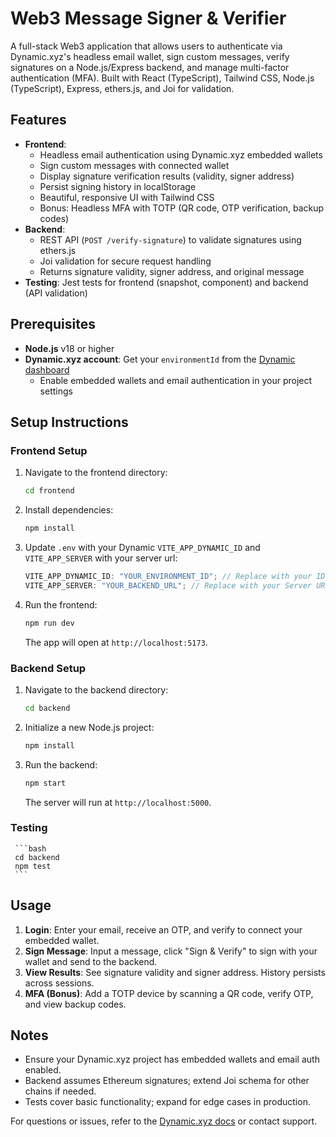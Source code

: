 # Web3 Message Signer & Verifier

A full-stack Web3 application that allows users to authenticate via Dynamic.xyz's headless email wallet, sign custom messages, verify signatures on a Node.js/Express backend, and manage multi-factor authentication (MFA). Built with React (TypeScript), Tailwind CSS, Node.js (TypeScript), Express, ethers.js, and Joi for validation.

## Features

- **Frontend**:
  - Headless email authentication using Dynamic.xyz embedded wallets
  - Sign custom messages with connected wallet
  - Display signature verification results (validity, signer address)
  - Persist signing history in localStorage
  - Beautiful, responsive UI with Tailwind CSS
  - Bonus: Headless MFA with TOTP (QR code, OTP verification, backup codes)
- **Backend**:
  - REST API (`POST /verify-signature`) to validate signatures using ethers.js
  - Joi validation for secure request handling
  - Returns signature validity, signer address, and original message
- **Testing**: Jest tests for frontend (snapshot, component) and backend (API validation)

## Prerequisites

- **Node.js** v18 or higher
- **Dynamic.xyz account**: Get your `environmentId` from the [Dynamic dashboard](https://app.dynamic.xyz/)
  - Enable embedded wallets and email authentication in your project settings

## Setup Instructions

### Frontend Setup

1. Navigate to the frontend directory:
   ```bash
   cd frontend
   ```
2. Install dependencies:
   ```bash
   npm install
   ```
3. Update `.env` with your Dynamic `VITE_APP_DYNAMIC_ID` and `VITE_APP_SERVER` with your server url:
   ```typescript
   VITE_APP_DYNAMIC_ID: "YOUR_ENVIRONMENT_ID"; // Replace with your ID
   VITE_APP_SERVER: "YOUR_BACKEND_URL"; // Replace with your Server URL
   ```
4. Run the frontend:
   ```bash
   npm run dev
   ```
   The app will open at `http://localhost:5173`.

### Backend Setup

1. Navigate to the backend directory:
   ```bash
   cd backend
   ```
2. Initialize a new Node.js project:
   ```bash
   npm install
   ```
3. Run the backend:
   ```bash
   npm start
   ```
   The server will run at `http://localhost:5000`.

### Testing

     ```bash
     cd backend
     npm test
     ```

## Usage

1. **Login**: Enter your email, receive an OTP, and verify to connect your embedded wallet.
2. **Sign Message**: Input a message, click "Sign & Verify" to sign with your wallet and send to the backend.
3. **View Results**: See signature validity and signer address. History persists across sessions.
4. **MFA (Bonus)**: Add a TOTP device by scanning a QR code, verify OTP, and view backup codes.

## Notes

- Ensure your Dynamic.xyz project has embedded wallets and email auth enabled.
- Backend assumes Ethereum signatures; extend Joi schema for other chains if needed.
- Tests cover basic functionality; expand for edge cases in production.

For questions or issues, refer to the [Dynamic.xyz docs](https://docs.dynamic.xyz/) or contact support.
